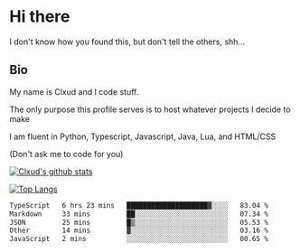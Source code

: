 

# Hi there
I don't know how you found this, but don't tell the others, shh...

## Bio
My name is Clxud and I code stuff.

The only purpose this profile serves is to host whatever projects I decide to make

I am fluent in Python, Typescript, Javascript, Java, Lua, and HTML/CSS



(Don't ask me to code for you)

[![Clxud's github stats](https://github-readme-stats.vercel.app/api?username=cloudwithax&count_private=true&theme=dark&show_icons=true)](https://github.com/anuraghazra/github-readme-stats) 

[![Top Langs](https://github-readme-stats.vercel.app/api/top-langs/?username=cloudwithax&theme=dark)](https://github.com/anuraghazra/github-readme-stats)

<!--START_SECTION:waka-->

```txt
TypeScript   6 hrs 23 mins   ████████████████████▓░░░░   83.04 %
Markdown     33 mins         ██░░░░░░░░░░░░░░░░░░░░░░░   07.34 %
JSON         25 mins         █▒░░░░░░░░░░░░░░░░░░░░░░░   05.53 %
Other        14 mins         ▓░░░░░░░░░░░░░░░░░░░░░░░░   03.16 %
JavaScript   2 mins          ░░░░░░░░░░░░░░░░░░░░░░░░░   00.65 %
```

<!--END_SECTION:waka-->







